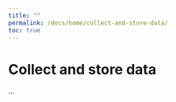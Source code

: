 ```yaml
---
title: ""
permalink: /docs/home/collect-and-store-data/
toc: true
---
```


# Collect and store data

...